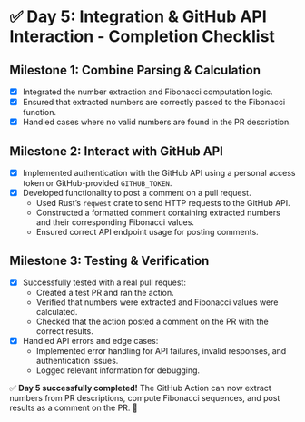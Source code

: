 # ✅ Day 5: Integration & GitHub API Interaction - Completion Checklist

## **Milestone 1: Combine Parsing & Calculation**
- [x] Integrated the number extraction and Fibonacci computation logic.
- [x] Ensured that extracted numbers are correctly passed to the Fibonacci function.
- [x] Handled cases where no valid numbers are found in the PR description.

## **Milestone 2: Interact with GitHub API**
- [x] Implemented authentication with the GitHub API using a personal access token or GitHub-provided `GITHUB_TOKEN`.
- [x] Developed functionality to post a comment on a pull request.
  - Used Rust’s `reqwest` crate to send HTTP requests to the GitHub API.
  - Constructed a formatted comment containing extracted numbers and their corresponding Fibonacci values.
  - Ensured correct API endpoint usage for posting comments.

## **Milestone 3: Testing & Verification**
- [x] Successfully tested with a real pull request:
  - Created a test PR and ran the action.
  - Verified that numbers were extracted and Fibonacci values were calculated.
  - Checked that the action posted a comment on the PR with the correct results.
- [x] Handled API errors and edge cases:
  - Implemented error handling for API failures, invalid responses, and authentication issues.
  - Logged relevant information for debugging.

✅ **Day 5 successfully completed!** The GitHub Action can now extract numbers from PR descriptions, compute Fibonacci sequences, and post results as a comment on the PR. 🚀

